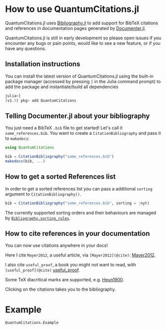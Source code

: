 # How to use QuantumCitations.jl

QuantumCitations.jl uses [Bibliography.jl](https://github.com/Azzaare/Bibliography.jl) to add support for BibTeX citations and references in documentation pages generated by [Documenter.jl](https://github.com/JuliaDocs/Documenter.jl).

QuantumCitations.jl is still in early development so please open issues if you encounter any bugs or pain points, would like to see a new feature, or if you have any questions.

## Installation instructions

You can install the latest version of QuantumCitations.jl using the built-in package manager (accessed by pressing `]` in the
Julia command prompt) to add the package and instantiate/build all dependencies

```julia
julia>]
(v1.5) pkg> add QuantumCitations
```

## Telling Documenter.jl about your bibliography

You just need a BibTeX `.bib` file to get started! Let's call it `some_references.bib`. You want to create a `CitationBibliography` and pass it to `makedocs`:

```julia
using QuantumCitations

bib = CitationBibliography("some_references.bib")
makedocs(bib, ...)
```

## How to get a sorted References list

In order to get a sorted references list you can pass a additional `sorting` argument to `CitationBibliography()`.

```julia
bib = CitationBibliography("some_references.bib", sorting = :nyt)
```

The currently supported sorting orders and their behaviours are managed by [`Bibliography.sorting_rules`](https://humans-of-julia.github.io/Bibliography.jl/stable/#Bibliography.sorting_rules).

## How to cite references in your documentation

You can now use citations anywhere in your docs!

Here I cite `Mayer2012`, a useful article, via `[Mayer2012](@cite)`: [Mayer2012](@cite).

I also cite `useful_proof`, a book you might not want to read, with `[useful_proof](@cite)` [useful_proof](@cite).

Some TeX diacritical marks are supported, e.g. [Heun1900](@cite).

Clicking on the citations takes you to the bibliography.

# Example

```@docs
QuantumCitations.Example
```
